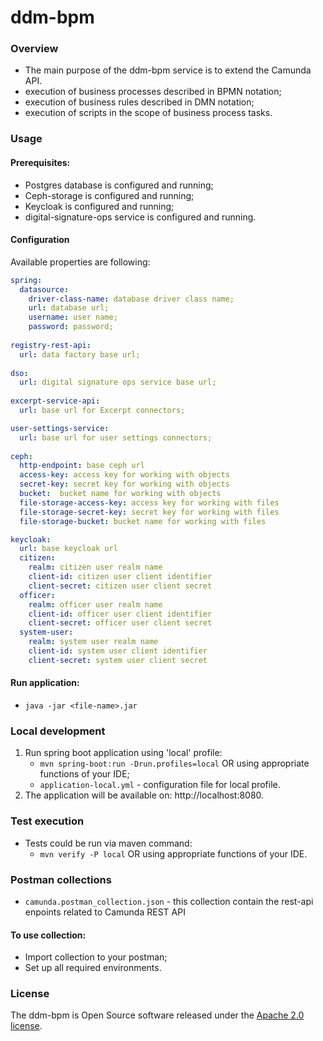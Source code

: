 # ddm-bpm

### Overview

* The main purpose of the ddm-bpm service is to extend the Camunda API.
* execution of business processes described in BPMN notation;
* execution of business rules described in DMN notation;
* execution of scripts in the scope of business process tasks.

### Usage

#### Prerequisites:

* Postgres database is configured and running;
* Ceph-storage is configured and running;
* Keycloak is configured and running;
* digital-signature-ops service is configured and running.

#### Configuration

Available properties are following:

```yaml
spring:
  datasource:
    driver-class-name: database driver class name;
    url: database url;
    username: user name;
    password: password;
    
registry-rest-api:
  url: data factory base url;
    
dso:
  url: digital signature ops service base url;
  
excerpt-service-api:
  url: base url for Excerpt connectors;

user-settings-service:
  url: base url for user settings connectors;
  
ceph:
  http-endpoint: base ceph url
  access-key: access key for working with objects
  secret-key: secret key for working with objects
  bucket:  bucket name for working with objects
  file-storage-access-key: access key for working with files
  file-storage-secret-key: secret key for working with files
  file-storage-bucket: bucket name for working with files

keycloak:
  url: base keycloak url
  citizen:
    realm: citizen user realm name
    client-id: citizen user client identifier
    client-secret: citizen user client secret
  officer:
    realm: officer user realm name
    client-id: officer user client identifier
    client-secret: officer user client secret
  system-user:
    realm: system user realm name
    client-id: system user client identifier
    client-secret: system user client secret
```

#### Run application:

* `java -jar <file-name>.jar`

### Local development

1. Run spring boot application using 'local' profile:
    * `mvn spring-boot:run -Drun.profiles=local` OR using appropriate functions of your IDE;
    * `application-local.yml` - configuration file for local profile.
2. The application will be available on: http://localhost:8080.

### Test execution

* Tests could be run via maven command:
    * `mvn verify -P local` OR using appropriate functions of your IDE.
    
### Postman collections

* `camunda.postman_collection.json` - this collection contain the rest-api enpoints related to
  Camunda REST API

#### To use collection:

- Import collection to your postman;
- Set up all required environments.

### License

The ddm-bpm is Open Source software released under
the [Apache 2.0 license](https://www.apache.org/licenses/LICENSE-2.0).